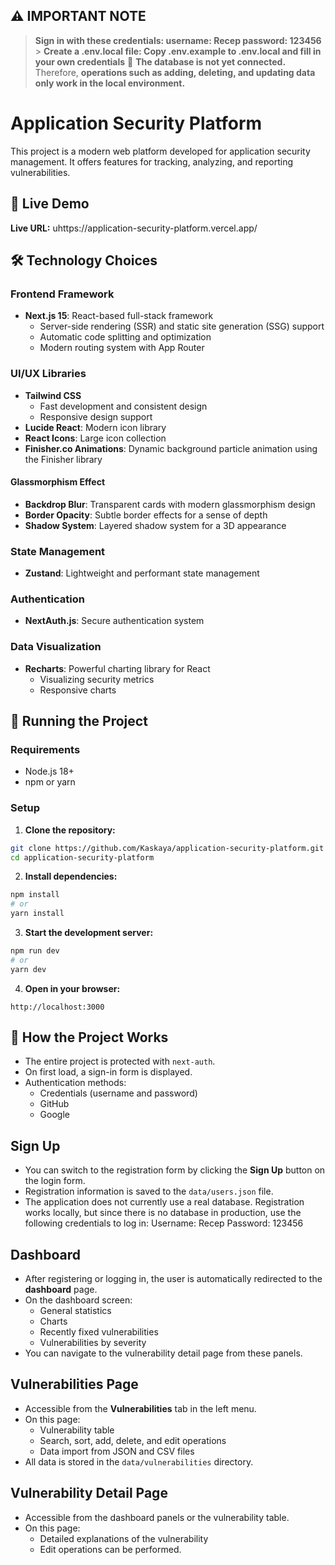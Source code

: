 ## ⚠️ IMPORTANT NOTE

> **Sign in with these credentials: username: Recep password: 123456** > **Create a .env.local file: Copy .env.example to .env.local and fill in your own credentials**
> 🚨 **The database is not yet connected.**  
> Therefore, **operations such as adding, deleting, and updating data only work in the local environment.**

# Application Security Platform

This project is a modern web platform developed for application security management. It offers features for tracking, analyzing, and reporting vulnerabilities.

## 🚀 Live Demo

**Live URL:** uhttps://application-security-platform.vercel.app/

## 🛠️ Technology Choices

### Frontend Framework

- **Next.js 15**: React-based full-stack framework
  - Server-side rendering (SSR) and static site generation (SSG) support
  - Automatic code splitting and optimization
  - Modern routing system with App Router

### UI/UX Libraries

- **Tailwind CSS**
  - Fast development and consistent design
  - Responsive design support
- **Lucide React**: Modern icon library
- **React Icons**: Large icon collection
- **Finisher.co Animations**: Dynamic background particle animation using the Finisher library

#### Glassmorphism Effect

- **Backdrop Blur**: Transparent cards with modern glassmorphism design
- **Border Opacity**: Subtle border effects for a sense of depth
- **Shadow System**: Layered shadow system for a 3D appearance

### State Management

- **Zustand**: Lightweight and performant state management

### Authentication

- **NextAuth.js**: Secure authentication system

### Data Visualization

- **Recharts**: Powerful charting library for React
  - Visualizing security metrics
  - Responsive charts

## 🚀 Running the Project

### Requirements

- Node.js 18+
- npm or yarn

### Setup

1. **Clone the repository:**

```bash
git clone https://github.com/Kaskaya/application-security-platform.git
cd application-security-platform
```

2. **Install dependencies:**

```bash
npm install
# or
yarn install
```

3. **Start the development server:**

```bash
npm run dev
# or
yarn dev
```

4. **Open in your browser:**

```
http://localhost:3000
```

## 🚀 How the Project Works

- The entire project is protected with `next-auth`.
- On first load, a sign-in form is displayed.
- Authentication methods:
  - Credentials (username and password)
  - GitHub
  - Google

## Sign Up

- You can switch to the registration form by clicking the **Sign Up** button on the login form.
- Registration information is saved to the `data/users.json` file.
- The application does not currently use a real database. Registration works locally, but since there is no database in production, use the following credentials to log in: Username: Recep Password: 123456

## Dashboard

- After registering or logging in, the user is automatically redirected to the **dashboard** page.
- On the dashboard screen:
  - General statistics
  - Charts
  - Recently fixed vulnerabilities
  - Vulnerabilities by severity
- You can navigate to the vulnerability detail page from these panels.

## Vulnerabilities Page

- Accessible from the **Vulnerabilities** tab in the left menu.
- On this page:
  - Vulnerability table
  - Search, sort, add, delete, and edit operations
  - Data import from JSON and CSV files
- All data is stored in the `data/vulnerabilities` directory.

## Vulnerability Detail Page

- Accessible from the dashboard panels or the vulnerability table.
- On this page:
  - Detailed explanations of the vulnerability
  - Edit operations can be performed.
